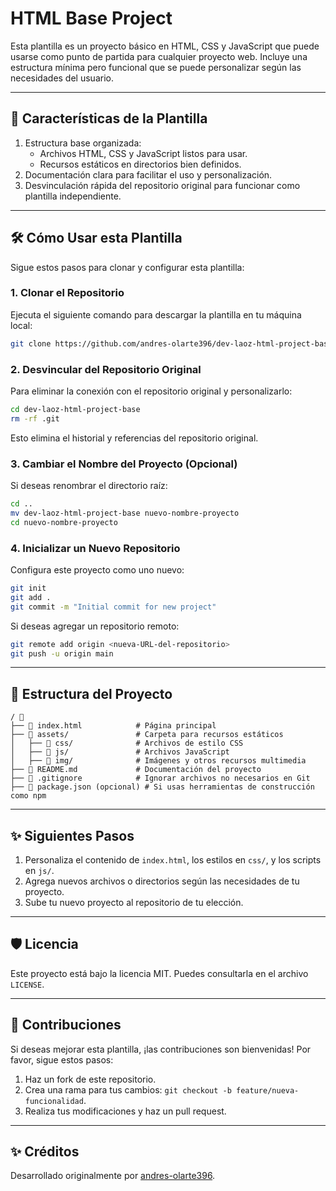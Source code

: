 # HTML Base Project

Esta plantilla es un proyecto básico en HTML, CSS y JavaScript que puede usarse como punto de partida para cualquier proyecto web. Incluye una estructura mínima pero funcional que se puede personalizar según las necesidades del usuario.

---

## 🚀 Características de la Plantilla

1. Estructura base organizada:
   - Archivos HTML, CSS y JavaScript listos para usar.
   - Recursos estáticos en directorios bien definidos.
2. Documentación clara para facilitar el uso y personalización.
3. Desvinculación rápida del repositorio original para funcionar como plantilla independiente.

---

## 🛠️ Cómo Usar esta Plantilla

Sigue estos pasos para clonar y configurar esta plantilla:

### 1. Clonar el Repositorio

Ejecuta el siguiente comando para descargar la plantilla en tu máquina local:

```bash
git clone https://github.com/andres-olarte396/dev-laoz-html-project-base.git
```

### 2. Desvincular del Repositorio Original

Para eliminar la conexión con el repositorio original y personalizarlo:

```bash
cd dev-laoz-html-project-base
rm -rf .git
```

Esto elimina el historial y referencias del repositorio original.

### 3. Cambiar el Nombre del Proyecto (Opcional)

Si deseas renombrar el directorio raíz:

```bash
cd ..
mv dev-laoz-html-project-base nuevo-nombre-proyecto
cd nuevo-nombre-proyecto
```

### 4. Inicializar un Nuevo Repositorio

Configura este proyecto como uno nuevo:

```bash
git init
git add .
git commit -m "Initial commit for new project"
```

Si deseas agregar un repositorio remoto:

```bash
git remote add origin <nueva-URL-del-repositorio>
git push -u origin main
```

---

## 📂 Estructura del Proyecto

```plaintext
/ 📂
├── 📃 index.html            # Página principal
├── 📂 assets/               # Carpeta para recursos estáticos
│   ├── 📂 css/              # Archivos de estilo CSS
│   ├── 📂 js/               # Archivos JavaScript
│   ├── 📂 img/              # Imágenes y otros recursos multimedia
├── 📃 README.md             # Documentación del proyecto
├── 📃 .gitignore            # Ignorar archivos no necesarios en Git
├── 📃 package.json (opcional) # Si usas herramientas de construcción como npm
```

---

## ✨ Siguientes Pasos

1. Personaliza el contenido de `index.html`, los estilos en `css/`, y los scripts en `js/`.
2. Agrega nuevos archivos o directorios según las necesidades de tu proyecto.
3. Sube tu nuevo proyecto al repositorio de tu elección.

---

## 🛡️ Licencia

Este proyecto está bajo la licencia MIT. Puedes consultarla en el archivo `LICENSE`.

---

## 🤝 Contribuciones

Si deseas mejorar esta plantilla, ¡las contribuciones son bienvenidas! Por favor, sigue estos pasos:

1. Haz un fork de este repositorio.
2. Crea una rama para tus cambios: `git checkout -b feature/nueva-funcionalidad`.
3. Realiza tus modificaciones y haz un pull request.

---

## ✨ Créditos

Desarrollado originalmente por [andres-olarte396](https://github.com/andres-olarte396).
